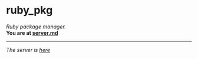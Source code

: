 # ruby_pkg
*Ruby package manager.*  
**You are at [server.md](server)**
- - - - - - - - - - - - - - - - - 
*The server is [here](https://www.github.com/liamcoal/ruby_pkg_server)*